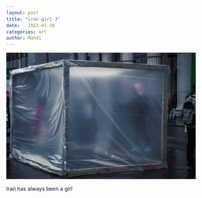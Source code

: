 ```yaml
---
layout: post
title: "iran-girl-3"
date:   2023-01-30
categories: art
author: Mahdi
---
```


![iran-girl-3](/img/arts/iran-girl-3.jpg)

<span class='image-details'>
Iran has always been a girl
</span>

